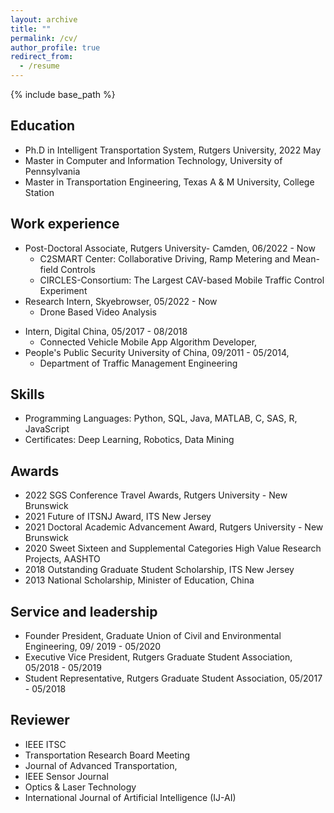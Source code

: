 ```yaml
---
layout: archive
title: ""
permalink: /cv/
author_profile: true
redirect_from:
  - /resume
---
```


{% include base_path %}

Education
------
* Ph.D in Intelligent Transportation System, Rutgers University, 2022 May
* Master in Computer and Information Technology, University of Pennsylvania
* Master in Transportation Engineering, Texas A & M University, College Station

Work experience
------
* Post-Doctoral Associate, Rutgers University- Camden, 06/2022 - Now
  * C2SMART Center: Collaborative Driving, Ramp Metering and Mean-field Controls
  * CIRCLES-Consortium: The Largest CAV-based Mobile Traffic Control Experiment
* Research Intern, Skyebrowser, 05/2022 - Now
  * Drone Based Video Analysis
<!-- *  Teaching Assistant, University of Pennsylvania
  * CIT 595: Computer Systems Programming, 2021 Fall
  * CIT 596: Algorithms & Computation, 2021 Fall, 2022 Fall, 2023 Spring
* Graduate Research Assistant, 09/2016 – 11/2021,
  * Department of Civil and Environmental Engineering
  * Rutgers, The State University of New Jersey
  * Advisor: Jing Jin -->
* Intern, Digital China, 05/2017 - 08/2018 
  * Connected Vehicle Mobile App Algorithm Developer, 
* People's Public Security University of China, 09/2011 - 05/2014, 
  * Department of Traffic Management Engineering

Skills
------
* Programming Languages: Python, SQL, Java, MATLAB, C, SAS, R, JavaScript
* Certificates: Deep Learning, Robotics, Data Mining
 
Awards
------
  * 2022 SGS Conference Travel Awards, Rutgers University - New Brunswick
  * 2021 Future of ITSNJ Award, ITS New Jersey
  * 2021 Doctoral Academic Advancement Award, Rutgers University - New Brunswick
  * 2020 Sweet Sixteen and Supplemental Categories High Value Research Projects, AASHTO
  * 2018 Outstanding Graduate Student Scholarship, ITS New Jersey
  * 2013 National Scholarship, Minister of Education, China

Service and leadership
------
* Founder President, Graduate Union of Civil and Environmental Engineering, 09/ 2019 - 05/2020
* Executive Vice President, Rutgers Graduate Student Association, 05/2018 - 05/2019
* Student Representative, Rutgers Graduate Student Association, 05/2017 - 05/2018

Reviewer
------
* IEEE ITSC
* Transportation Research Board Meeting
* Journal of Advanced Transportation, 
* IEEE Sensor Journal
* Optics & Laser Technology
* International Journal of Artificial Intelligence (IJ-AI)

